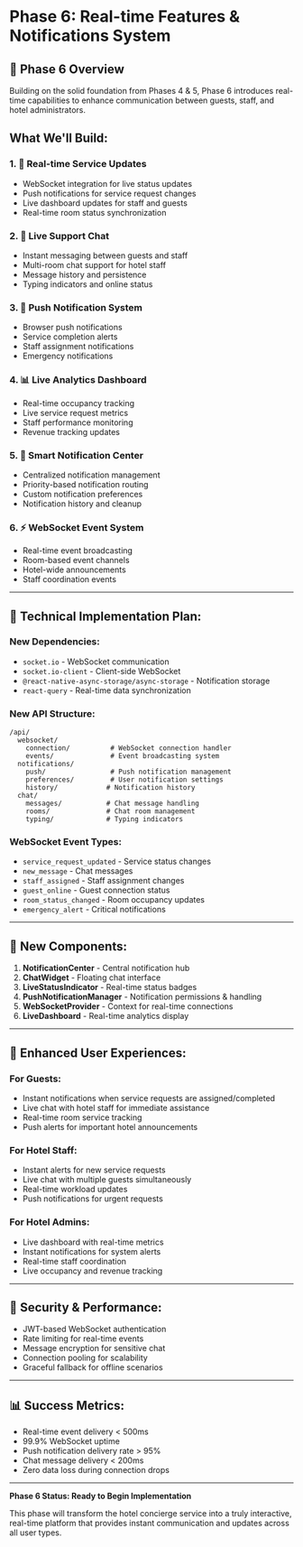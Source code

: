 # Phase 6: Real-time Features & Notifications System

## 🎯 **Phase 6 Overview**

Building on the solid foundation from Phases 4 & 5, Phase 6 introduces real-time capabilities to enhance communication between guests, staff, and hotel administrators.

## **What We'll Build:**

### 1. **🔄 Real-time Service Updates**
- WebSocket integration for live status updates
- Push notifications for service request changes
- Live dashboard updates for staff and guests
- Real-time room status synchronization

### 2. **💬 Live Support Chat**
- Instant messaging between guests and staff
- Multi-room chat support for hotel staff
- Message history and persistence
- Typing indicators and online status

### 3. **📱 Push Notification System**
- Browser push notifications
- Service completion alerts
- Staff assignment notifications
- Emergency notifications

### 4. **📊 Live Analytics Dashboard**
- Real-time occupancy tracking
- Live service request metrics
- Staff performance monitoring
- Revenue tracking updates

### 5. **🔔 Smart Notification Center**
- Centralized notification management
- Priority-based notification routing
- Custom notification preferences
- Notification history and cleanup

### 6. **⚡ WebSocket Event System**
- Real-time event broadcasting
- Room-based event channels
- Hotel-wide announcements
- Staff coordination events

---

## **🔧 Technical Implementation Plan:**

### **New Dependencies:**
- `socket.io` - WebSocket communication
- `socket.io-client` - Client-side WebSocket
- `@react-native-async-storage/async-storage` - Notification storage
- `react-query` - Real-time data synchronization

### **New API Structure:**
```
/api/
  websocket/
    connection/          # WebSocket connection handler
    events/              # Event broadcasting system
  notifications/
    push/                # Push notification management
    preferences/         # User notification settings
    history/            # Notification history
  chat/
    messages/           # Chat message handling
    rooms/              # Chat room management
    typing/             # Typing indicators
```

### **WebSocket Event Types:**
- `service_request_updated` - Service status changes
- `new_message` - Chat messages
- `staff_assigned` - Staff assignment changes
- `guest_online` - Guest connection status
- `room_status_changed` - Room occupancy updates
- `emergency_alert` - Critical notifications

---

## **🎨 New Components:**

1. **NotificationCenter** - Central notification hub
2. **ChatWidget** - Floating chat interface
3. **LiveStatusIndicator** - Real-time status badges
4. **PushNotificationManager** - Notification permissions & handling
5. **WebSocketProvider** - Context for real-time connections
6. **LiveDashboard** - Real-time analytics display

---

## **📱 Enhanced User Experiences:**

### **For Guests:**
- Instant notifications when service requests are assigned/completed
- Live chat with hotel staff for immediate assistance
- Real-time room service tracking
- Push alerts for important hotel announcements

### **For Hotel Staff:**
- Instant alerts for new service requests
- Live chat with multiple guests simultaneously
- Real-time workload updates
- Push notifications for urgent requests

### **For Hotel Admins:**
- Live dashboard with real-time metrics
- Instant notifications for system alerts
- Real-time staff coordination
- Live occupancy and revenue tracking

---

## **🔐 Security & Performance:**

- JWT-based WebSocket authentication
- Rate limiting for real-time events
- Message encryption for sensitive chat
- Connection pooling for scalability
- Graceful fallback for offline scenarios

---

## **📊 Success Metrics:**

- Real-time event delivery < 500ms
- 99.9% WebSocket uptime
- Push notification delivery rate > 95%
- Chat message delivery < 200ms
- Zero data loss during connection drops

---

**Phase 6 Status: Ready to Begin Implementation**

This phase will transform the hotel concierge service into a truly interactive, real-time platform that provides instant communication and updates across all user types.
